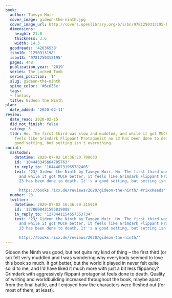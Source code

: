 ```yaml
---
book:
  author: Tamsyn Muir
  cover_image: gideon-the-ninth.jpg
  cover_image_url: http://covers.openlibrary.org/b/isbn/9781250313195-L.jpg
  dimensions:
    height: 21.8
    thickness: 3.6
    width: 14.3
  goodreads: '42036538'
  isbn10: '1250313198'
  isbn13: '9781250313195'
  pages: 448
  publication_year: '2019'
  series: The Locked Tomb
  series_position: '1'
  slug: gideon-the-ninth
  spine_color: '#6c635e'
  tags:
  - fantasy
  title: Gideon the Ninth
plan:
  date_added: '2020-02-11'
review:
  date_read: 2020-02-15
  did_not_finish: false
  rating: 3
  tldr: Hm. The first third was slow and muddled, and while it got MUCH better, it
    feels like Grimdark Flippant Protagonist no 23 has been done to death. It's a
    good setting, but setting isn't everything.
social:
  mastodon:
    datetime: 2020-07-02 10:36:20.700033
    id: '104443345664785763'
    in_reply_to: '104440731965782405'
    text: '23/ Gideon the Ninth by Tamsyn Muir. Hm. The first third was slow and muddled,
      and while it got MUCH better, it feels like Grimdark Flippant Protagonist no
      23 has been done to death. It''s a good setting, but setting isn''t everything.

      https://books.rixx.de/reviews/2020/gideon-the-ninth/ #rixxReads'
  number: 23
  twitter:
    datetime: 2020-07-02 10:36:20.315919
    id: '1278608431595819008'
    in_reply_to: '1278441154657353734'
    text: '23/ Gideon the Ninth by Tamsyn Muir. Hm. The first third was slow and muddled,
      and while it got MUCH better, it feels like Grimdark Flippant Protagonist no
      23 has been done to death. It''s a good setting, but setting isn''t everything.

      https://books.rixx.de/reviews/2020/gideon-the-ninth/'
---
```


Gideon the Ninth was good, but not quite my kind of thing – the first third (or so) felt very muddled and I was wondering why everybody seemed to love this book so much. It got better, but the world it played in never felt quite solid to me, and I'd have liked it much more with just a bit less flippancy? Grimdark with aggressively flippant protagonist feels done to death. Quality of writing and worldbuilding increased throughout the book, maybe apart from the final battle, and I enjoyed how the characters were fleshed out (for most of them, at least).
